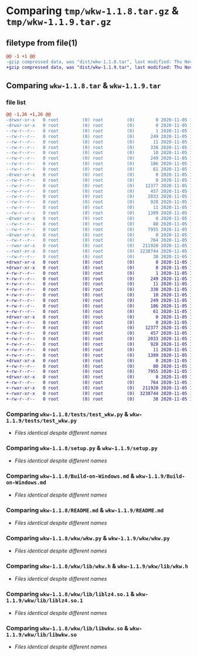 # Comparing `tmp/wkw-1.1.8.tar.gz` & `tmp/wkw-1.1.9.tar.gz`

## filetype from file(1)

```diff
@@ -1 +1 @@
-gzip compressed data, was "dist/wkw-1.1.8.tar", last modified: Thu Nov  5 10:20:08 2020, max compression
+gzip compressed data, was "dist/wkw-1.1.9.tar", last modified: Thu Nov  5 12:00:09 2020, max compression
```

## Comparing `wkw-1.1.8.tar` & `wkw-1.1.9.tar`

### file list

```diff
@@ -1,26 +1,26 @@
-drwxr-xr-x   0 root         (0) root         (0)        0 2020-11-05 10:20:08.000000 wkw-1.1.8/
-drwxr-xr-x   0 root         (0) root         (0)        0 2020-11-05 10:20:08.000000 wkw-1.1.8/wkw.egg-info/
--rw-r--r--   0 root         (0) root         (0)        1 2020-11-05 10:20:08.000000 wkw-1.1.8/wkw.egg-info/dependency_links.txt
--rw-r--r--   0 root         (0) root         (0)      249 2020-11-05 10:20:08.000000 wkw-1.1.8/wkw.egg-info/PKG-INFO
--rw-r--r--   0 root         (0) root         (0)       11 2020-11-05 10:20:08.000000 wkw-1.1.8/wkw.egg-info/requires.txt
--rw-r--r--   0 root         (0) root         (0)      338 2020-11-05 10:20:08.000000 wkw-1.1.8/wkw.egg-info/SOURCES.txt
--rw-r--r--   0 root         (0) root         (0)       10 2020-11-05 10:20:08.000000 wkw-1.1.8/wkw.egg-info/top_level.txt
--rw-r--r--   0 root         (0) root         (0)      249 2020-11-05 10:20:08.000000 wkw-1.1.8/PKG-INFO
--rw-r--r--   0 root         (0) root         (0)      186 2020-11-05 10:16:57.000000 wkw-1.1.8/MANIFEST.in
--rw-r--r--   0 root         (0) root         (0)       61 2020-11-05 10:16:57.000000 wkw-1.1.8/.gitignore
-drwxr-xr-x   0 root         (0) root         (0)        0 2020-11-05 10:20:08.000000 wkw-1.1.8/tests/
--rw-r--r--   0 root         (0) root         (0)        0 2020-11-05 10:16:57.000000 wkw-1.1.8/tests/__init__.py
--rw-r--r--   0 root         (0) root         (0)    12377 2020-11-05 10:16:57.000000 wkw-1.1.8/tests/test_wkw.py
--rw-r--r--   0 root         (0) root         (0)      457 2020-11-05 10:16:57.000000 wkw-1.1.8/Dockerfile
--rw-r--r--   0 root         (0) root         (0)     2033 2020-11-05 10:16:57.000000 wkw-1.1.8/setup.py
--rw-r--r--   0 root         (0) root         (0)      928 2020-11-05 10:16:57.000000 wkw-1.1.8/Build-on-Windows.md
--rw-r--r--   0 root         (0) root         (0)       11 2020-11-05 10:16:57.000000 wkw-1.1.8/requirements.txt
--rw-r--r--   0 root         (0) root         (0)     1389 2020-11-05 10:16:57.000000 wkw-1.1.8/README.md
-drwxr-xr-x   0 root         (0) root         (0)        0 2020-11-05 10:20:08.000000 wkw-1.1.8/wkw/
--rw-r--r--   0 root         (0) root         (0)       80 2020-11-05 10:16:57.000000 wkw-1.1.8/wkw/__init__.py
--rw-r--r--   0 root         (0) root         (0)     7955 2020-11-05 10:16:57.000000 wkw-1.1.8/wkw/wkw.py
-drwxr-xr-x   0 root         (0) root         (0)        0 2020-11-05 10:20:08.000000 wkw-1.1.8/wkw/lib/
--rw-r--r--   0 root         (0) root         (0)      764 2020-11-05 10:19:05.000000 wkw-1.1.8/wkw/lib/wkw.h
--rwxr-xr-x   0 root         (0) root         (0)   211920 2020-11-05 10:19:05.000000 wkw-1.1.8/wkw/lib/liblz4.so.1
--rwxr-xr-x   0 root         (0) root         (0)  3238744 2020-11-05 10:19:05.000000 wkw-1.1.8/wkw/lib/libwkw.so
--rw-r--r--   0 root         (0) root         (0)       38 2020-11-05 10:20:08.000000 wkw-1.1.8/setup.cfg
+drwxr-xr-x   0 root         (0) root         (0)        0 2020-11-05 12:00:09.000000 wkw-1.1.9/
+drwxr-xr-x   0 root         (0) root         (0)        0 2020-11-05 12:00:09.000000 wkw-1.1.9/wkw.egg-info/
+-rw-r--r--   0 root         (0) root         (0)        1 2020-11-05 12:00:09.000000 wkw-1.1.9/wkw.egg-info/dependency_links.txt
+-rw-r--r--   0 root         (0) root         (0)      249 2020-11-05 12:00:09.000000 wkw-1.1.9/wkw.egg-info/PKG-INFO
+-rw-r--r--   0 root         (0) root         (0)       11 2020-11-05 12:00:09.000000 wkw-1.1.9/wkw.egg-info/requires.txt
+-rw-r--r--   0 root         (0) root         (0)      338 2020-11-05 12:00:09.000000 wkw-1.1.9/wkw.egg-info/SOURCES.txt
+-rw-r--r--   0 root         (0) root         (0)       10 2020-11-05 12:00:09.000000 wkw-1.1.9/wkw.egg-info/top_level.txt
+-rw-r--r--   0 root         (0) root         (0)      249 2020-11-05 12:00:09.000000 wkw-1.1.9/PKG-INFO
+-rw-r--r--   0 root         (0) root         (0)      186 2020-11-05 11:56:54.000000 wkw-1.1.9/MANIFEST.in
+-rw-r--r--   0 root         (0) root         (0)       61 2020-11-05 11:56:54.000000 wkw-1.1.9/.gitignore
+drwxr-xr-x   0 root         (0) root         (0)        0 2020-11-05 12:00:09.000000 wkw-1.1.9/tests/
+-rw-r--r--   0 root         (0) root         (0)        0 2020-11-05 11:56:54.000000 wkw-1.1.9/tests/__init__.py
+-rw-r--r--   0 root         (0) root         (0)    12377 2020-11-05 11:56:54.000000 wkw-1.1.9/tests/test_wkw.py
+-rw-r--r--   0 root         (0) root         (0)      457 2020-11-05 11:56:54.000000 wkw-1.1.9/Dockerfile
+-rw-r--r--   0 root         (0) root         (0)     2033 2020-11-05 11:56:54.000000 wkw-1.1.9/setup.py
+-rw-r--r--   0 root         (0) root         (0)      928 2020-11-05 11:56:54.000000 wkw-1.1.9/Build-on-Windows.md
+-rw-r--r--   0 root         (0) root         (0)       11 2020-11-05 11:56:54.000000 wkw-1.1.9/requirements.txt
+-rw-r--r--   0 root         (0) root         (0)     1389 2020-11-05 11:56:54.000000 wkw-1.1.9/README.md
+drwxr-xr-x   0 root         (0) root         (0)        0 2020-11-05 12:00:09.000000 wkw-1.1.9/wkw/
+-rw-r--r--   0 root         (0) root         (0)       80 2020-11-05 11:56:54.000000 wkw-1.1.9/wkw/__init__.py
+-rw-r--r--   0 root         (0) root         (0)     7955 2020-11-05 11:56:54.000000 wkw-1.1.9/wkw/wkw.py
+drwxr-xr-x   0 root         (0) root         (0)        0 2020-11-05 12:00:09.000000 wkw-1.1.9/wkw/lib/
+-rw-r--r--   0 root         (0) root         (0)      764 2020-11-05 11:59:05.000000 wkw-1.1.9/wkw/lib/wkw.h
+-rwxr-xr-x   0 root         (0) root         (0)   211920 2020-11-05 11:59:05.000000 wkw-1.1.9/wkw/lib/liblz4.so.1
+-rwxr-xr-x   0 root         (0) root         (0)  3238744 2020-11-05 11:59:05.000000 wkw-1.1.9/wkw/lib/libwkw.so
+-rw-r--r--   0 root         (0) root         (0)       38 2020-11-05 12:00:09.000000 wkw-1.1.9/setup.cfg
```

### Comparing `wkw-1.1.8/tests/test_wkw.py` & `wkw-1.1.9/tests/test_wkw.py`

 * *Files identical despite different names*

### Comparing `wkw-1.1.8/setup.py` & `wkw-1.1.9/setup.py`

 * *Files identical despite different names*

### Comparing `wkw-1.1.8/Build-on-Windows.md` & `wkw-1.1.9/Build-on-Windows.md`

 * *Files identical despite different names*

### Comparing `wkw-1.1.8/README.md` & `wkw-1.1.9/README.md`

 * *Files identical despite different names*

### Comparing `wkw-1.1.8/wkw/wkw.py` & `wkw-1.1.9/wkw/wkw.py`

 * *Files identical despite different names*

### Comparing `wkw-1.1.8/wkw/lib/wkw.h` & `wkw-1.1.9/wkw/lib/wkw.h`

 * *Files identical despite different names*

### Comparing `wkw-1.1.8/wkw/lib/liblz4.so.1` & `wkw-1.1.9/wkw/lib/liblz4.so.1`

 * *Files identical despite different names*

### Comparing `wkw-1.1.8/wkw/lib/libwkw.so` & `wkw-1.1.9/wkw/lib/libwkw.so`

 * *Files identical despite different names*

